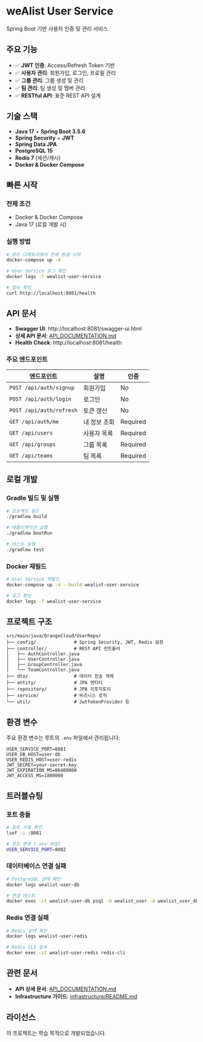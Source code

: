 # weAlist User Service

Spring Boot 기반 사용자 인증 및 관리 서비스

## 주요 기능

- ✅ **JWT 인증**: Access/Refresh Token 기반
- ✅ **사용자 관리**: 회원가입, 로그인, 프로필 관리
- ✅ **그룹 관리**: 그룹 생성 및 관리
- ✅ **팀 관리**: 팀 생성 및 멤버 관리
- ✅ **RESTful API**: 표준 REST API 설계

## 기술 스택

- **Java 17** + **Spring Boot 3.5.6**
- **Spring Security** + **JWT**
- **Spring Data JPA**
- **PostgreSQL 15**
- **Redis 7** (세션/캐시)
- **Docker & Docker Compose**

## 빠른 시작

### 전제 조건
- Docker & Docker Compose
- Java 17 (로컬 개발 시)

### 실행 방법

```bash
# 루트 디렉토리에서 전체 환경 시작
docker-compose up -d

# User Service 로그 확인
docker logs -f wealist-user-service

# 접속 확인
curl http://localhost:8081/health
```

## API 문서

- **Swagger UI**: http://localhost:8081/swagger-ui.html
- **상세 API 문서**: [API_DOCUMENTATION.md](API_DOCUMENTATION.md)
- **Health Check**: http://localhost:8081/health

### 주요 엔드포인트

| 엔드포인트 | 설명 | 인증 |
|-----------|------|------|
| `POST /api/auth/signup` | 회원가입 | No |
| `POST /api/auth/login` | 로그인 | No |
| `POST /api/auth/refresh` | 토큰 갱신 | No |
| `GET /api/auth/me` | 내 정보 조회 | Required |
| `GET /api/users` | 사용자 목록 | Required |
| `GET /api/groups` | 그룹 목록 | Required |
| `GET /api/teams` | 팀 목록 | Required |

## 로컬 개발

### Gradle 빌드 및 실행
```bash
# 프로젝트 빌드
./gradlew build

# 애플리케이션 실행
./gradlew bootRun

# 테스트 실행
./gradlew test
```

### Docker 재빌드
```bash
# User Service 재빌드
docker-compose up -d --build wealist-user-service

# 로그 확인
docker logs -f wealist-user-service
```

## 프로젝트 구조

```
src/main/java/OrangeCloud/UserRepo/
├── config/              # Spring Security, JWT, Redis 설정
├── controller/          # REST API 컨트롤러
│   ├── AuthController.java
│   ├── UserController.java
│   ├── GroupController.java
│   └── TeamController.java
├── dto/                 # 데이터 전송 객체
├── entity/              # JPA 엔티티
├── repository/          # JPA 리포지토리
├── service/             # 비즈니스 로직
└── util/                # JwtTokenProvider 등
```

## 환경 변수

주요 환경 변수는 루트의 `.env` 파일에서 관리됩니다:

```env
USER_SERVICE_PORT=8081
USER_DB_HOST=user-db
USER_REDIS_HOST=user-redis
JWT_SECRET=your-secret-key
JWT_EXPIRATION_MS=86400000
JWT_ACCESS_MS=1800000
```

## 트러블슈팅

### 포트 충돌
```bash
# 포트 사용 확인
lsof -i :8081

# 포트 변경 (.env 파일)
USER_SERVICE_PORT=8082
```

### 데이터베이스 연결 실패
```bash
# PostgreSQL 상태 확인
docker logs wealist-user-db

# 연결 테스트
docker exec -it wealist-user-db psql -U wealist_user -d wealist_user_db
```

### Redis 연결 실패
```bash
# Redis 상태 확인
docker logs wealist-user-redis

# Redis CLI 접속
docker exec -it wealist-user-redis redis-cli
```

## 관련 문서

- **API 상세 문서**: [API_DOCUMENTATION.md](API_DOCUMENTATION.md)
- **Infrastructure 가이드**: [infrastructure/README.md](infrastructure/README.md)

## 라이선스

이 프로젝트는 학습 목적으로 개발되었습니다.
